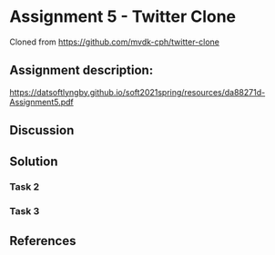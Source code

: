 # Assignment 5 - Twitter Clone

Cloned from https://github.com/mvdk-cph/twitter-clone

## Assignment description:
https://datsoftlyngby.github.io/soft2021spring/resources/da88271d-Assignment5.pdf

## Discussion

## Solution

### Task 2


### Task 3


## References